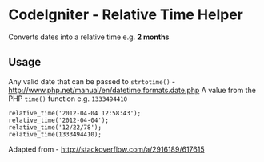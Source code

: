 # CodeIgniter - Relative Time Helper

Converts dates into a relative time e.g. __2 months__

## Usage

Any valid date that can be passed to `strtotime()` - http://www.php.net/manual/en/datetime.formats.date.php
A value from the PHP `time()` function e.g. `1333494410`

    relative_time('2012-04-04 12:58:43');
    relative_time('2012-04-04');
    relative_time('12/22/78');
    relative_time(1333494410);

Adapted from - http://stackoverflow.com/a/2916189/617615

